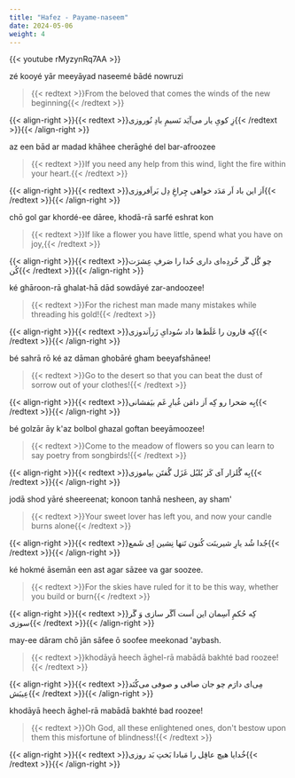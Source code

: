 ```yaml
---
title: "Hafez - Payame-naseem"
date: 2024-05-06
weight: 4
---
```

{{< youtube rMyzynRq7AA >}}

zé kooyé yār meeyāyad naseemé bādé nowruzi
> {{< redtext >}}From the beloved that comes the winds of the new beginning{{< /redtext >}}

{{< align-right >}}{{< redtext >}}زِ کویِ یار می‌آیَد نَسیمِ بادِ نُوروزی{{< /redtext >}}{{< /align-right >}}

az een bād ar madad khāhee cherāghé del bar-afroozee
> {{< redtext >}}If you need any help from this wind, light the fire within your heart.{{< /redtext >}}

{{< align-right >}}{{< redtext >}}اَز این باد اَر مَدَد خواهی چِراغِ دِل بَر‌اَفروزی{{< /redtext >}}{{< /align-right >}}

chō gol gar khordé-ee dāree, khodā-rā sarfé eshrat kon
> {{< redtext >}}If like a flower you have little, spend what you have on joy,{{< /redtext >}}

{{< align-right >}}{{< redtext >}}چو گُل گَر خُردِه‌ای داری خُدا را صَرفِ عِشرَت کُن{{< /redtext >}}{{< /align-right >}}

ké ghāroon-rā ghalat-hā dād sowdāyé zar-andoozee!
> {{< redtext >}}For the richest man made many mistakes while threading his gold!{{< /redtext >}}

{{< align-right >}}{{< redtext >}}کِه قارون را غَلَط‌ها داد سُودایِ زَر‌اَندوزی{{< /redtext >}}{{< /align-right >}}

bé sahrā rō ké az dāman ghobāré gham beeyafshānee!
> {{< redtext >}}Go to the desert so that you can beat the dust of sorrow out of your clothes!{{< /redtext >}}

{{< align-right >}}{{< redtext >}}بِه صَحرا رو کِه اَز دامَن غُبارِ غَم بیَفشانی{{< /redtext >}}{{< /align-right >}}

bé golzār āy k'az bolbol ghazal goftan beeyāmoozee!
> {{< redtext >}}Come to the meadow of flowers so you can learn to say poetry from songbirds!{{< /redtext >}}

{{< align-right >}}{{< redtext >}}بِه گُلزار آی کَز بُلبُل غَزَل گُفتَن بیاموزی{{< /redtext >}}{{< /align-right >}}

jodā shod yāré sheereenat; konoon tanhā nesheen, ay sham'
> {{< redtext >}}Your sweet lover has left you, and now your candle burns alone{{< /redtext >}}

{{< align-right >}}{{< redtext >}}جُدا شُد یارِ شیرینَت کُنون تَنها نِشین اِی شَمع{{< /redtext >}}{{< /align-right >}}

ké hokmé āsemān een ast agar sāzee va gar soozee.
> {{< redtext >}}For the skies have ruled for it to be this way, whether you build or burn{{< /redtext >}}

{{< align-right >}}{{< redtext >}}کِه حُکمِ آسِمان این اَست اَگَر سازی وَ گَر سوزی{{< /redtext >}}{{< /align-right >}}

may-ee dāram chō jān sāfee ō soofee meekonad 'aybash.
> {{< redtext >}}khodāyā heech āghel-rā mabādā bakhté bad roozee!{{< /redtext >}}

{{< align-right >}}{{< redtext >}}مِی‌ای دارَم چو جان صافی و صوفی می‌کُنَد عِیبَش{{< /redtext >}}{{< /align-right >}}

khodāyā heech āghel-rā mabādā bakhté bad roozee!
> {{< redtext >}}Oh God, all these enlightened ones, don't bestow upon them this misfortune of blindness!{{< /redtext >}}

{{< align-right >}}{{< redtext >}}خُدایا هیچ عاقِل را مَبادا بَختِ بَد روزی{{< /redtext >}}{{< /align-right >}}
